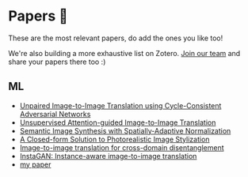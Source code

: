 # Papers 📜

These are the most relevant papers, do add the ones you like too!

We're also building a more exhaustive list on Zotero. [Join our team](https://www.zotero.org/groups/2291580/ccai) and share your papers there too :)

## ML

* [Unpaired Image-to-Image Translation using Cycle-Consistent Adversarial Networks](https://arxiv.org/pdf/1703.10593.pdf)
* [Unsupervised Attention-guided Image-to-Image Translation](https://arxiv.org/abs/1806.02311)
* [Semantic Image Synthesis with Spatially-Adaptive Normalization](https://arxiv.org/abs/1903.07291)
* [A Closed-form Solution to Photorealistic Image Stylization](https://arxiv.org/abs/1802.06474)
* [Image-to-image translation for cross-domain disentanglement](https://arxiv.org/abs/1805.09730)
* [InstaGAN: Instance-aware image-to-image translation](https://openreview.net/pdf?id=ryxwJhC9YX)
* [my paper](https://github.com/cc-ai/kdb/blob/master/resources/papers/1805.08318.pdf)
